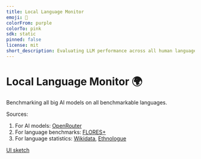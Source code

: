 ```yaml
---
title: Local Language Monitor
emoji: 👀
colorFrom: purple
colorTo: pink
sdk: static
pinned: false
license: mit
short_description: Evaluating LLM performance across all human languages.
---
```


<!-- Check out the configuration reference at https://huggingface.co/docs/hub/spaces-config-reference -->

# Local Language Monitor 🌍

Benchmarking all big AI models on all benchmarkable languages.

Sources:

1. For AI models: [OpenRouter](https://openrouter.ai/)
2. For language benchmarks: [FLORES+](https://github.com/openlanguagedata/flores)
3. For language statistics: [Wikidata](https://gist.github.com/unhammer/3e8f2e0f79972bf5008a4c970081502d), [Ethnologue](https://www.ethnologue.com/browse/names/)

[UI sketch](https://www.tldraw.com/ro/5YkWi9dfBixOkQ4FV23zA?d=v192.-1.2090.1569.page)
